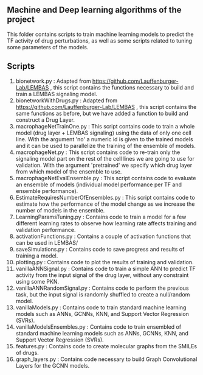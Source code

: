 ## Machine and Deep learning algorithms of the project
This folder contains scripts to train machine learning models to predict the TF activity of drug perturbations, as well as some scripts related to tuning some parameters of the models.

## Scripts
1. bionetwork.py : Adapted from https://github.com/Lauffenburger-Lab/LEMBAS , this script contains the functions necessary to build and train a LEMBAS signaling model.
2. bionetworkWithDrugs.py : Adapted from https://github.com/Lauffenburger-Lab/LEMBAS , this script contains the same functions as before, but we have added a function to build and construct a Drug Layer.
3. macrophageNetTrainOne.py : This script contains code to train a whole model (drug layer + LEMBAS signaling) using the data of only one cell line. With the argument 'no' a numeric id is given to the trained models and it can be used to parallelize the training of the ensemble of models.
4. macrophageNet.py : This script contains code to re-train only the signaling model part on the rest of the cell lines we are going to use for validation. With the argument 'pretrained' we specify which drug layer from which model of the ensemble to use.
5. macrophageNetEvalEnsemble.py : This script contains code to evaluate an ensemble of models (individual model performance per TF and ensemble performance).
6. EstimateRequiresNumberOfEnsembles.py : This script contains code to estimate how the performance of the model change as we increase the number of models in the ensemble.
7. LearningParamsTuning.py : Contains code to train a model for a few different learning rates to observe how learning rate affects training and validation performance.
8. activationFunctions.py : Contains a couple of activation functions that can be used in LEMBAS/
9. saveSimulations.py : Contains code to save progress and results of training a model.
10. plotting.py : Contains code to plot the results of training and validation.
11. vanillaANNSignal.py : Contains code to train a simple ANN to predict TF activity from the input signal of the drug layer, without any constraint using some PKN. 
12. vanillaANNRandomSignal.py : Contains code to perform the previous task, but the input signal is randomly shuffled to create a null/random model.
13. vanillaModels.py : Contains code to train standard machine learning models such as ANNs, GCNNs, KNN, and Support Vector Regression (SVRs).
14. vanillaModelsEnsembles.py : Contains code to train ensembled of standard machine learning models such as ANNs, GCNNs, KNN, and Support Vector Regression (SVRs).
15. features.py : Contains code to create molecular graphs from the SMILEs of drugs.
16. graph_layers.py : Contains code necessary to build Graph Convolutional Layers for the GCNN models.
